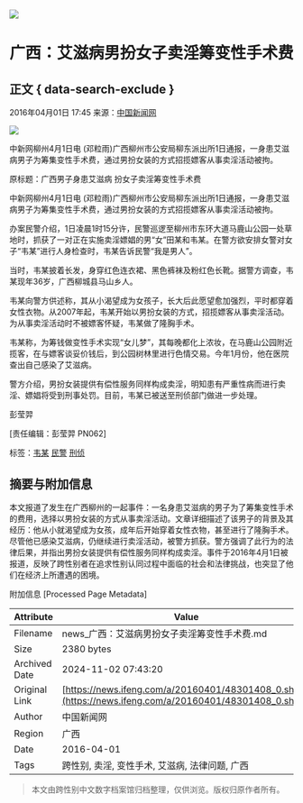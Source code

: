 # ![](https://dolphin.deliver.ifeng.com/c?z=ifeng&la=0&si=2&ci=23&cg=22&c=29&or=232&l=728&bg=728&b=726&u=https://y0.ifengimg.com/34c4a1d78882290c/2012/0528/1x1.gif)

# 广西：艾滋病男扮女子卖淫筹变性手术费

## 正文 { data-search-exclude }


2016年04月01日 17:45 来源：[中国新闻网](http://www.chinanews.com/sh/2016/04-01/7820865.shtml)

![](http://h2.ifengimg.com/0f56ee67a4c375c2/2013/1106/indeccode.png)

中新网柳州4月1日电 (邓粒雨)广西柳州市公安局柳东派出所1日通报，一身患艾滋病男子为筹集变性手术费，通过男扮女装的方式招揽嫖客从事卖淫活动被拘。

原标题：广西男子身患艾滋病 扮女子卖淫筹变性手术费

中新网柳州4月1日电 (邓粒雨)广西柳州市公安局柳东派出所1日通报，一身患艾滋病男子为筹集变性手术费，通过男扮女装的方式招揽嫖客从事卖淫活动被拘。

办案民警介绍，1日凌晨1时15分许，民警巡逻至柳州市东环大道马鹿山公园一处草地时，抓获了一对正在实施卖淫嫖娼的男“女”田某和韦某。在警方欲安排女警对女子“韦某”进行人身检查时，韦某告诉民警“我是男人”。

当时，韦某披着长发，身穿红色连衣裙、黑色裤袜及粉红色长靴。据警方调查，韦某现年36岁，广西柳城县马山乡人。

韦某向警方供述称，其从小渴望成为女孩子，长大后此愿望愈加强烈，平时都穿着女性衣物。从2007年起，韦某开始以男扮女装的方式，招揽嫖客从事卖淫活动。为从事卖淫活动时不被嫖客怀疑，韦某做了隆胸手术。

韦某称，为筹钱做变性手术实现“女儿梦”，其每晚都化上浓妆，在马鹿山公园附近揽客，在与嫖客谈妥价钱后，到公园树林里进行色情交易。今年1月份，他在医院查出自己感染了艾滋病。

警方介绍，男扮女装提供有偿性服务同样构成卖淫，明知患有严重性病而进行卖淫、嫖娼将受到刑事处罚。目前，韦某已被送至刑侦部门做进一步处理。

彭莹羿

\[责任编辑：彭莹羿 PN062\]

标签：[韦某](http://search.ifeng.com/sofeng/search.action?c=1&q=%E9%9F%A6%E6%9F%90) [民警](http://search.ifeng.com/sofeng/search.action?c=1&q=%E6%B0%91%E8%AD%A6) [刑侦](http://search.ifeng.com/sofeng/search.action?c=1&q=%E5%88%91%E4%BE%A6)

## 摘要与附加信息

<!-- tcd_abstract -->
本文报道了发生在广西柳州的一起事件：一名身患艾滋病的男子为了筹集变性手术的费用，选择以男扮女装的方式从事卖淫活动。文章详细描述了该男子的背景及其经历：他从小就渴望成为女孩，成年后开始穿着女性衣物，甚至进行了隆胸手术。尽管他已感染艾滋病，仍继续进行卖淫活动，被警方抓获。警方强调了此行为的法律后果，并指出男扮女装提供有偿性服务同样构成卖淫。事件于2016年4月1日被报道，反映了跨性别者在追求性别认同过程中面临的社会和法律挑战，也突显了他们在经济上所遭遇的困境。
<!-- tcd_abstract_end -->

附加信息 [Processed Page Metadata]

| Attribute       | Value                                  |
|-----------------|----------------------------------------|
| Filename        | news_广西：艾滋病男扮女子卖淫筹变性手术费.md                             |
| Size            | 2380 bytes                           |
| Archived Date   | 2024-11-02 07:43:20                             |
| Original Link   | [https://news.ifeng.com/a/20160401/48301408_0.shtml](https://news.ifeng.com/a/20160401/48301408_0.shtml)                       |
| Author          | 中国新闻网                               |
| Region          | 广西                               |
| Date            | 2016-04-01                                 |
| Tags            | 跨性别, 卖淫, 变性手术, 艾滋病, 法律问题, 广西                                 |
>
> 本文由跨性别中文数字档案馆归档整理，仅供浏览。版权归原作者所有。
>